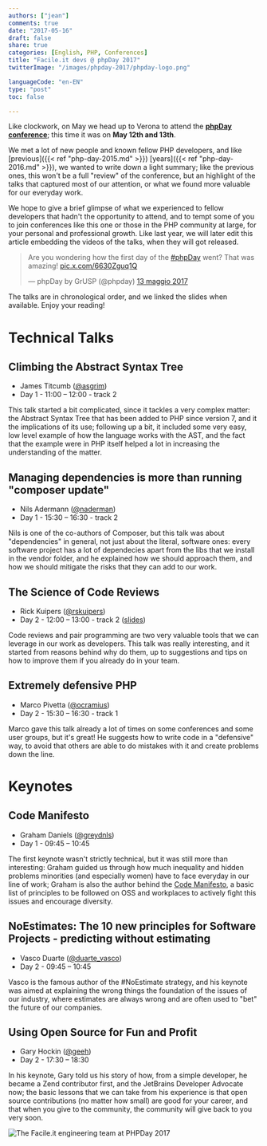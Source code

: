 ```yaml
---
authors: ["jean"]
comments: true
date: "2017-05-16"
draft: false
share: true
categories: [English, PHP, Conferences]
title: "Facile.it devs @ phpDay 2017"
twitterImage: "/images/phpday-2017/phpday-logo.png"

languageCode: "en-EN"
type: "post"
toc: false

---
```

Like clockwork, on May we head up to Verona to attend the **[phpDay conference](https://2017.phpday.it/)**; this time it was on **May 12th and 13th**. 

We met a lot of new people and known fellow PHP developers, and like [previous]({{< ref "php-day-2015.md" >}}) [years]({{< ref "php-day-2016.md" >}}), we wanted to write down a light summary; like the previous ones, this won't be a full "review" of the conference, but an highlight of the talks that captured most of our attention, or what we found more valuable for our everyday work.

We hope to give a brief glimpse of what we experienced to fellow developers that hadn't the opportunity to attend, and to tempt some of you to join conferences like this one or those in the PHP community at large, for your personal and professional growth. Like last year, we will later edit this article embedding the videos of the talks, when they will got released. 

<blockquote class="twitter-tweet" data-lang="it"><p lang="en" dir="ltr">Are you wondering how the first day of the <a href="https://x.com/hashtag/phpDay?src=hash">#phpDay</a> went? That was amazing! <a href="https://t.co/6630Zguq1Q">pic.x.com/6630Zguq1Q</a></p>&mdash; phpDay by GrUSP (@phpday) <a href="https://x.com/phpday/status/863314622656458753">13 maggio 2017</a></blockquote>
<script async src="//platform.x.com/widgets.js" charset="utf-8"></script>

The talks are in chronological order, and we linked the slides when available. Enjoy your reading!

# Technical Talks
## Climbing the Abstract Syntax Tree
 * James Titcumb ([@asgrim](https://x.com/asgrim))
 * Day 1 - 11:00 – 12:00 - track 2
 
This talk started a bit complicated, since it tackles a very complex matter: the Abstract Syntax Tree that has been added to PHP since version 7, and it the implications of its use; following up a bit, it included some very easy, low level example of how the language works with the AST, and the fact that the example were in PHP itself helped a lot in increasing the understanding of the matter. 

## Managing dependencies is more than running "composer update"
 * Nils Adermann ([@naderman](https://x.com/naderman))
 * Day 1 - 15:30 – 16:30 - track 2

Nils is one of the co-authors of Composer, but this talk was about "dependencies" in general, not just about the literal, software ones: every software project has a lot of dependecies apart from the libs that we install in the vendor folder, and he explained how we should approach them, and how we should mitigate the risks that they can add to our work.

## The Science of Code Reviews
 * Rick Kuipers ([@rskuipers](https://x.com/rskuipers))
 * Day 2 - 12:00 – 13:00 - track 2 ([slides](https://speakerdeck.com/rskuipers/the-science-of-code-reviews))

Code reviews and pair programming are two very valuable tools that we can leverage in our work as developers. This talk was really interesting, and it started from reasons behind why do them, up to suggestions and tips on how to improve them if you already do in your team.

## Extremely defensive PHP
 * Marco Pivetta ([@ocramius](https://x.com/ocramius))
 * Day 2 - 15:30 – 16:30 - track 1

Marco gave this talk already a lot of times on some conferences and some user groups, but it's great! He suggests how to write code in a "defensive" way, to avoid that others are able to do mistakes with it and create problems down the line.  

# Keynotes
## Code Manifesto
 * Graham Daniels ([@greydnls](https://x.com/greydnls))
 * Day 1 - 09:45 – 10:45

The first keynote wasn't strictly technical, but it was still more than interesting: Graham guided us through how much inequality and hidden problems minorities (and especially women) have to face everyday in our line of work; Graham is also the author behind the [Code Manifesto](https://github.com/greydnls/code-manifesto), a basic list of principles to be followed on OSS and workplaces to actively fight this issues and encourage diversity.

## NoEstimates: The 10 new principles for Software Projects - predicting without estimating
 * Vasco Duarte ([@duarte_vasco](https://x.com/duarte_vasco))
 * Day 2 - 09:45 – 10:45

Vasco is the famous author of the #NoEstimate strategy, and his keynote was aimed at explaining the wrong things the foundation of the issues of our industry, where estimates are always wrong and are often used to "bet" the future of our companies.

## Using Open Source for Fun and Profit
 * Gary Hockin ([@geeh](https://x.com/geeh))
 * Day 2 - 17:30 – 18:30

In his keynote, Gary told us his story of how, from a simple developer, he became a Zend contributor first, and the JetBrains Developer Advocate now; the basic lessons that we can take from his experience is that open source contributions (no matter how small) are good for your career, and that when you give to the community, the community will give back to you very soon.  

![The Facile.it engineering team at PHPDay 2017](/images/phpday-2017/facile-engineering-team-phpday-2017.jpeg)
